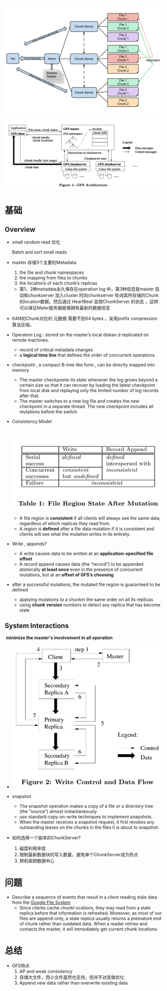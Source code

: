 ![gfs](http://github.com/crazycs520/images/blob/master/gfs.png?raw=true)

![gfs](http://github.com/crazycs520/images/blob/master/gfs1.png?raw=true)

# 基础

## Overview

* small random read 优化

  Batch and sort small reads

* master 存储3个主要的Metadata:

  1. the file and chunk namespaces
  2. the mapping from files to chunks
  3. the locations of each chunk’s replicas

  * 第1，2种metadata永久保存在operation log 中，第3种信息是master 启动和chunkserver 加入cluster 时向chunkserver 轮询其所存储的Chunk 的location数据，然后通过 HeartBeat 监控ChunkServer 的状态 ，这样可以保证Mater服务器能够拥有最新的数据信息

* 64M的Chunk对应的 元数据 需要不到64 bytes ，采用prefix compression 算法压缩。

* Operation Log  :   stored on the master’s local diskan d replicated on remote machines.

  * record of critical metadata changes
  * a **logical time line** that defines the order of concurrent operations.

* checkpoint , a compact B-tree like form ,  can be directly mapped into memory

  * The master checkpoints its state whenever the log grows beyond a certain size so that it can recover by loading the latest checkpoint from local disk and replaying only the limited number of log records after that.
  * The master switches to a new log file and creates the new checkpoint in a separate thread. The new checkpoint includes all mutations before the switch.

* Consistency Model

  ​

  ![gfs](http://github.com/crazycs520/images/blob/master/gfs2.png?raw=true)

  * A file region is **consistent** if all clients will always see the same data, regardless of which replicas they read from. 
  * A region is **defined** after a file data mutation if it is consistent and clients will see what the mutation writes in its entirety.

* Write ,  appends?

  * A write causes data to be written at an **application-specified file offset**
  * A record append causes data (the “record”) to be appended atomically  **at least once** even in the presence of concurrent mutations, but at an **offset of GFS’s choosing**

* after a successful mutations, the mutated file region is guaranteed to be defined

  * applying mutations to a chunkin the same order on all its replicas
  * using  **chunk version** numbers to detect any replica that has become stale

## System Interactions

​	**minimize the master's involvement in all operation**

* ![gfs](https://raw.githubusercontent.com/crazycs520/images/master/gfs3.png)
* snapshot
  * The snapshot operation makes a copy of a file or a directory tree (the “source”) almost instantaneously
  * use standard copy-on-write techniques to implement snapshots.
  * When the master receives a snapshot request, it first revokes any outstanding leases on the chunks in the files it is about to snapshot.

* 如何选择一个副本的ChunkServer?
  1. 磁盘利用率低
  2. 限制最新数据块的写入数量，避免单个ChunkServer成为热点
  3. 跨机架跨数据中心






# 问题

* Describe a sequence of events that result in a client reading stale data from the [Google File System](https://pdos.csail.mit.edu/6.824/papers/gfs.pdf)
  * Since clients cache chunkl ocations, they may read from a stale replica before that information is refreshed. Moreover, as most of our files are append-only, a stale replica usually returns a premature end of chunk  rather than outdated data. When a reader retries and contacts the master, it will immediately get current chunk locations.





# 总结

* GFS特点
  1. AP and weak consistency
  2. 存储大文件，而小文件虽然也支持，但并不对其做优化
  3. Append new data rather than overwrite existing data